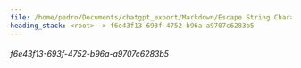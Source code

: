 ```yaml
---
file: /home/pedro/Documents/chatgpt_export/Markdown/Escape String Characters..md
heading_stack: <root> -> f6e43f13-693f-4752-b96a-a9707c6283b5
---
```

###### f6e43f13-693f-4752-b96a-a9707c6283b5
